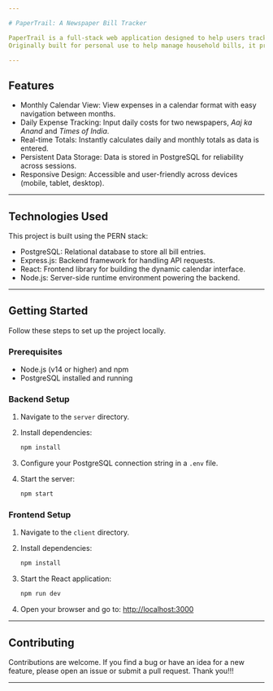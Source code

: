 ```yaml
---

# PaperTrail: A Newspaper Bill Tracker

PaperTrail is a full-stack web application designed to help users track daily newspaper subscription expenses.
Originally built for personal use to help manage household bills, it provides a clean and responsive interface for logging and monitoring expenses on a monthly basis.

---
```


## Features

* Monthly Calendar View: View expenses in a calendar format with easy navigation between months.
* Daily Expense Tracking: Input daily costs for two newspapers, *Aaj ka Anand* and *Times of India*.
* Real-time Totals: Instantly calculates daily and monthly totals as data is entered.
* Persistent Data Storage: Data is stored in PostgreSQL for reliability across sessions.
* Responsive Design: Accessible and user-friendly across devices (mobile, tablet, desktop).

---

## Technologies Used

This project is built using the PERN stack:

* PostgreSQL: Relational database to store all bill entries.
* Express.js: Backend framework for handling API requests.
* React: Frontend library for building the dynamic calendar interface.
* Node.js: Server-side runtime environment powering the backend.

---

## Getting Started

Follow these steps to set up the project locally.

### Prerequisites

* Node.js (v14 or higher) and npm
* PostgreSQL installed and running

### Backend Setup

1. Navigate to the `server` directory.
2. Install dependencies:

   ```bash
   npm install
   ```
3. Configure your PostgreSQL connection string in a `.env` file.
4. Start the server:

   ```bash
   npm start
   ```

### Frontend Setup

1. Navigate to the `client` directory.
2. Install dependencies:

   ```bash
   npm install
   ```
3. Start the React application:

   ```bash
   npm run dev
   ```
4. Open your browser and go to: [http://localhost:3000](http://localhost:3000)

---

## Contributing

Contributions are welcome. If you find a bug or have an idea for a new feature, please open an issue or submit a pull request. Thank you!!!

---
